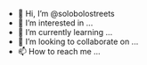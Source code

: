 - 👋 Hi, I’m @solobolostreets
- 👀 I’m interested in ...
- 🌱 I’m currently learning ...
- 💞️ I’m looking to collaborate on ...
- 📫 How to reach me ...

<!---
solobolostreets/solobolostreets is a ✨ special ✨ repository because its `README.md` (this file) appears on your GitHub profile.
You can click the Preview link to take a look at your changes.
--->
